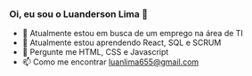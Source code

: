 ### Oi, eu sou o Luanderson Lima 👋

- 🔭 Atualmente estou em busca de um emprego na área de TI
- 🌱 Atualmente estou aprendendo React, SQL e SCRUM
- 💬 Pergunte me  HTML, CSS e Javascript
- 📫 Como me encontrar luanlima655@gmail.com

